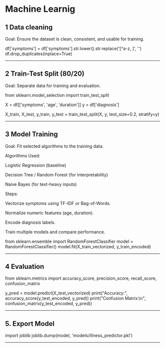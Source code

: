 # Machine Learnig 
## 1 Data cleaning  

 Goal: Ensure the dataset is clean, consistent, and usable for training.
 
df['symptoms'] = df['symptoms'].str.lower().str.replace('[^a-z, ]', '')
df.drop_duplicates(inplace=True)

---

## 2 Train-Test Split (80/20)

 Goal: Separate data for training and evaluation.
 
from sklearn.model_selection import train_test_split

X = df[['symptoms', 'age', 'duration']]
y = df['diagnosis']

X_train, X_test, y_train, y_test = train_test_split(X, y, test_size=0.2, stratify=y)

---

## 3 Model Training
 
Goal: Fit selected algorithms to the training data.

Algorithms Used:

Logistic Regression (baseline)

Decision Tree / Random Forest (for interpretability)

Naive Bayes (for text-heavy inputs)

Steps:

Vectorize symptoms using TF-IDF or Bag-of-Words.

Normalize numeric features (age, duration).

Encode diagnosis labels.

Train multiple models and compare performance.

from sklearn.ensemble import RandomForestClassifier
model = RandomForestClassifier()
model.fit(X_train_vectorized, y_train_encoded)

---
## 4 Evaluation

from sklearn.metrics import accuracy_score, precision_score, recall_score, confusion_matrix

y_pred = model.predict(X_test_vectorized)
print("Accuracy:", accuracy_score(y_test_encoded, y_pred))
print("Confusion Matrix:\n", confusion_matrix(y_test_encoded, y_pred))

---

## 5. Export Model

import joblib
joblib.dump(model, 'models/illness_predictor.pkl')

---
